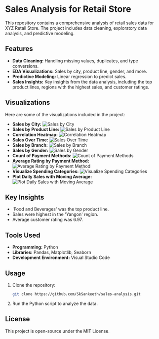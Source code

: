 # Sales Analysis for Retail Store

This repository contains a comprehensive analysis of retail sales data for XYZ Retail Store. The project includes data cleaning, exploratory data analysis, and predictive modeling.

## Features
- **Data Cleaning:** Handling missing values, duplicates, and type conversions.
- **EDA Visualizations:** Sales by city, product line, gender, and more.
- **Predictive Modeling:** Linear regression to predict sales.
- **Sales Insights:** Key insights from the data analysis, including the top product lines, regions with the highest sales, and customer ratings.
    
## Visualizations
Here are some of the visualizations included in the project:
- **Sales by City:**
  ![Sales by City](sales_by_city.png)
- **Sales by Product Line:**
  ![Sales by Product Line](sales_by_product_line.png)
- **Correlation Heatmap:**
  ![Correlation Heatmap](correlation_heatmap.png)
- **Sales Over Time:**
  ![Sales Over Time](sales_over_time.png)
- **Sales by Branch:**
  ![Sales by Branch](sales_by_branch.png)
- **Sales by Gender:**
  ![Sales by Gender](sales_by_gender.png)
- **Count of Payment Methods:**
  ![Count of Payment Methods](payment_method_distribution.png)
- **Average Rating by Payment Method:**
  ![Average Rating by Payment Method](average_rating_by_payment_method.png)
- **Visualize Spending Categories:**
  ![Visualize Spending Categories](Spender_Type_Distribution.png)
- **Plot Daily Sales with Moving Average:**
  ![Plot Daily Sales with Moving Average](daily_sales_with_moving_avg.png)

## Key Insights
- 'Food and Beverages' was the top product line.
- Sales were highest in the 'Yangon' region.
- Average customer rating was 6.97.

## Tools Used
- **Programming:** Python
- **Libraries:** Pandas, Matplotlib, Seaborn
- **Development Environment:** Visual Studio Code

## Usage
1. Clone the repository:
   ```bash
   git clone https://github.com/SkSankeeth/sales-analysis.git

2. Run the Python script to analyze the data.

## License
This project is open-source under the MIT License.
